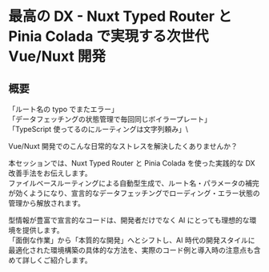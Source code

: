 # 最高の DX - Nuxt Typed Router と Pinia Colada で実現する次世代 Vue/Nuxt 開発

## 概要

「ルート名の typo でまたエラー」\
「データフェッチングの状態管理で毎回同じボイラープレート」\
「TypeScript 使ってるのにルーティングは文字列頼み」\

Vue/Nuxt 開発でのこんな日常的なストレスを解決したくありませんか？

本セッションでは、Nuxt Typed Router と Pinia Colada を使った実践的な DX 改善手法をお伝えします。\
ファイルベースルーティングによる自動型生成で、ルート名・パラメータの補完が効くようになり、宣言的なデータフェッチングでローディング・エラー状態の管理から解放されます。

型情報が豊富で宣言的なコードは、開発者だけでなく AI にとっても理想的な環境を提供します。\
「面倒な作業」から「本質的な開発」へとシフトし、AI 時代の開発スタイルに最適化された環境構築の具体的な方法を、実際のコード例と導入時の注意点も含めて詳しくご紹介します。
